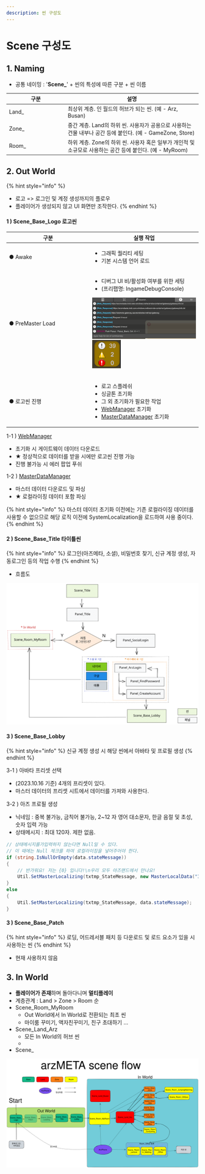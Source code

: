 ```yaml
---
description: 씬 구성도
---
```


# Scene 구성도

## 1. Naming

* 공통 네이밍 : '**Scene\_**' + 씬의 특성에 따른 구분 + 씬 이름

<table><thead><tr><th width="140">구분</th><th>설명</th></tr></thead><tbody><tr><td>Land_</td><td>최상위 계층. 인 월드의 허브가 되는 씬. (예 - Arz, Busan)</td></tr><tr><td>Zone_</td><td>중간 계층. Land의 하위 씬. 사용자가 공용으로 사용하는 건물 내부나 공간 등에 붙인다. (예 - GameZone, Store)</td></tr><tr><td>Room_</td><td>하위 계층. Zone의 하위 씬. 사용자 혹은 일부가 개인적 및 소규모로 사용하는 공간 등에 붙인다. (예 - MyRoom)</td></tr></tbody></table>



## 2. Out World

{% hint style="info" %}
* 로고 => 로그인 및 계정 생성까지의 플로우
* 플레이어가 생성되지 않고 UI 화면만 조작한다.
{% endhint %}

#### 1 ) Scene\_Base\_Logo 로고씬

<table data-full-width="false"><thead><tr><th width="204">구분</th><th>실행 작업</th></tr></thead><tbody><tr><td>● Awake</td><td><ul><li>그래픽 퀄리티 세팅 </li><li>기본 시스템 언어 로드</li></ul></td></tr><tr><td>● PreMaster Load</td><td><ul><li>디버그 UI 비/활성화 여부를 위한 세팅 </li><li>(프리팹명: IngameDebugConsole)</li></ul><p><img src="../../.gitbook/assets/image (20).png" alt=""><img src="../../.gitbook/assets/image (17).png" alt=""></p></td></tr><tr><td>● 로고씬 진행</td><td><ul><li>로고 스플레쉬</li><li>싱글톤 초기화</li><li>그 외 초기화가 필요한 작업</li><li><a href="../manager/webmanager.md">WebManager</a> 초기화</li><li><a href="../manager/masterdatamanager.md">MasterDataManager</a> 초기화</li></ul></td></tr></tbody></table>

1-1 ) [WebManager](../manager/webmanager.md)

* 초기화 시 게이트웨이 데이터 다운로드
* ★ 정상적으로 데이터를 받을 시에만 로고씬 진행 가능
* 진행 불가능 시 에러 팝업 푸쉬

1-2 ) [MasterDataManager](../manager/masterdatamanager.md)

* 마스터 데이터 다운로드 및 파싱
* ★ 로컬라이징 데이터 포함 파싱

{% hint style="info" %}
마스터 데이터 초기화 이전에는 기존 로컬라이징 데이터를 사용할 수 없으므로 해당 로직 이전에 SystemLocalization을 로드하여 사용 중이다.
{% endhint %}

#### 2 ) Scene\_Base\_Title 타이틀씬

{% hint style="info" %}
로그인(아즈메타, 소셜), 비밀번호 찾기, 신규 계정 생성, 자동로그인 등의 작업 수행
{% endhint %}

* 흐름도

<img src="../../.gitbook/assets/file.excalidraw (10).svg" alt="" class="gitbook-drawing">

#### 3 ) Scene\_Base\_Lobby

{% hint style="info" %}
신규 계정 생성 시 해당 씬에서 아바타 및 프로필 생성
{% endhint %}

3-1 ) 아바타 프리셋 선택

* (2023.10.16 기준) 4개의 프리셋이 있다.
* 마스터 데이터의 프리셋 시트에서 데이터를 가져와 사용한다.

3-2 ) 아즈 프로필 생성

* 닉네임 : 중복 불가능, 금칙어 불가능, 2\~12 자 영어 대소문자, 한글 음절 및 초성, 숫자 입력 가능
* 상태메시지 : 최대 120자. 제한 없음.

```csharp
// 상태메시지를가입력하지 않는다면 Null일 수 있다. 
// 이 때에는 Null 체크를 하여 로컬라이징을 넣어주어야 한다.
if (string.IsNullOrEmpty(data.stateMessage))
{
    // 반가워요! 저는 {0} 입니다!\n우리 모두 아즈랜드에서 만나요!
    Util.SetMasterLocalizing(txtmp_StateMessage, new MasterLocalData("3066", data.nickname));
}
else
{
    Util.SetMasterLocalizing(txtmp_StateMessage, data.stateMessage);
}
```

#### 3 ) Scene\_Base\_Patch&#x20;

{% hint style="info" %}
로딩, 어드레서블 패치 등 다운로드 및 로드 요소가 있을 시 사용하는 씬
{% endhint %}

* 현재 사용하지 않음



## 3. In World

* **플레이어가 존재**하며 돌아다니며 **멀티플레이**
* 계층관계 : Land > Zone > Room 순
* Scene\_Room\_MyRoom
  * Out World에서 In World로 전환되는 최초 씬
  * 마이룸 꾸미기, 액자친꾸미기, 친구 초대하기 ...
* Scene\_Land\_Arz
  * 모든 In World의 허브 씬
  *
* Scene\_

<img src="../../gitbook/.gitbook/assets/file.excalidraw (4).svg" alt="씬 흐름도" class="gitbook-drawing">
